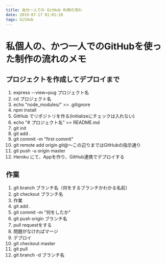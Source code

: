 ```yaml
---
title: 自分一人での GitHub 利用の流れ
date: 2019-07-17 01:01:20
tags: GitHub
---
```

# 私個人の、かつ一人でのGitHubを使った制作の流れのメモ

## プロジェクトを作成してデプロイまで
1. express --view=pug プロジェクト名
2. cd プロジェクト名
3. echo "node_modules/" >> .gitignore
4. npm install
5. GitHub でリポジトリを作る(Initializeにチェックは入れない)
6. echo "# プロジェクト名" >> README.md
7. git init
8. git add .
9. git commit -m "first commit"
10. git remote add origin git@～この辺りまではGitHubの指示通り
11. git push -u origin master
12. Heroku にて、Appを作り、GitHub連携でデプロイする

## 作業
1. git branch ブランチ名（何をするブランチかわかる名前）
2. git checkout ブランチ名
3. 作業
4. git add .
5. git commit -m "何をしたか"
6. git push origin ブランチ名
7. pull requestをする
8. 問題がなければマージ
9. デプロイ
10. git checkout master
11. git pull
12. git branch -d ブランチ名


